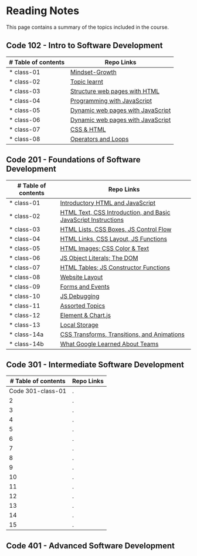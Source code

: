 # Reading Notes

This page contains a summary of the topics included in the course.

## Code 102 - Intro to Software Development

| # Table of contents               |  Repo Links                    |
|-----------------------------------|------------------------------  |
| * class-01 | [Mindset-Growth](https://saedjabali.github.io/reading-notes/Mindset-Growth) |
| * class-02 | [Topic learnt](https://saedjabali.github.io/reading-notes/Topic-learnt) |
| * class-03 | [Structure web pages with HTML](https://saedjabali.github.io/reading-notes/Structure%20web%20pages%20with%20HTML) |
| * class-04 | [Programming with JavaScript](https://saedjabali.github.io/reading-notes/Programming%20with%20JavaScript) |
| * class-05 | [Dynamic web pages with JavaScript](https://saedjabali.github.io/reading-notes/Dynamic%20web%20pages%20with%20JavaScript) |
| * class-06 | [Dynamic web pages with JavaScript](https://saedjabali.github.io/reading-notes/Computer%20Architecture%20and%20Logic) |
| * class-07 | [CSS & HTML](https://saedjabali.github.io/Reading.Notes/CSS%20&%20HTML) |
| * class-08 | [Operators and Loops](https://saedjabali.github.io/reading-notes/Operators%20and%20Loops) |


## Code 201 - Foundations of Software Development

| # Table of contents               |  Repo Links                    |
|-----------------------------------|------------------------------  |
| * class-01   | [Introductory HTML and JavaScript](https://saedjabali.github.io/reading-notes/class-01) |
| * class-02 | [HTML Text, CSS Introduction, and Basic JavaScript Instructions](https://saedjabali.github.io/reading-notes/class-02) |
| * class-03 | [HTML Lists, CSS Boxes, JS Control Flow](https://saedjabali.github.io/reading-notes/class-03) |
| * class-04 | [HTML Links, CSS Layout, JS Functions](https://saedjabali.github.io/reading-notes/class-04) |
| * class-05 | [HTML Images; CSS Color & Text](https://saedjabali.github.io/reading-notes/class-05) |
| * class-06 | [JS Object Literals; The DOM](https://saedjabali.github.io/reading-notes/class-06) |
| * class-07 | [HTML Tables; JS Constructor Functions](https://saedjabali.github.io/reading-notes/class-07) |
| * class-08 | [Website Layout](https://saedjabali.github.io/reading-notes/class-08) |
| * class-09 | [Forms and Events](https://saedjabali.github.io/reading-notes/class-09) |
| * class-10 | [JS Debugging](https://saedjabali.github.io/reading-notes/class-10) |
| * class-11 | [Assorted Topics](https://saedjabali.github.io/reading-notes/class-11) |
| * class-12 | [<canvas> Element & Chart.js](https://saedjabali.github.io/reading-notes/class-12) |
| * class-13 | [Local Storage](https://saedjabali.github.io/reading-notes/class-13) |
| * class-14a | [CSS Transforms, Transitions, and Animations](https://saedjabali.github.io/reading-notes/class-14a) |
| * class-14b | [What Google Learned About Teams](https://saedjabali.github.io/reading-notes/class-14b) |


## Code 301 - Intermediate Software Development

| # Table of contents               |  Repo Links                    |
|-----------------------------------|------------------------------  |
| Code 301-class-01 | . |
| 2 | . |
| 3 | . |
| 4 | . |
| 5 | . |
| 6 | . |
| 7 | . |
| 8 | . |
| 9 | . |
| 10 | . |
| 11 | . |
| 12 | . |
| 13 | . |
| 14 | . |
| 15 | . |


## Code 401 - Advanced Software Development
